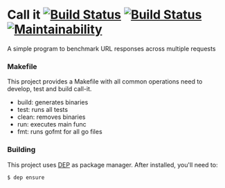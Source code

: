 # Call it [![Build Status](https://travis-ci.org/pedrolopesme/call-it.svg?branch=master)](https://travis-ci.org/pedrolopesme/call-it) [![Build Status](https://goreportcard.com/badge/github.com/pedrolopesme/call-it)](https://goreportcard.com/report/github.com/pedrolopesme/call-it) [![Maintainability](https://api.codeclimate.com/v1/badges/e7854e559e20c9e250de/maintainability)](https://codeclimate.com/github/pedrolopesme/call-it/maintainability)
A simple program to benchmark URL responses across multiple requests

### Makefile

This project provides a Makefile with all common operations need to develop, test and build call-it.

* build: generates binaries
* test: runs all tests
* clean: removes binaries
* run: executes main func
* fmt: runs gofmt for all go files


### Building

This project uses [DEP](https://golang.github.io/dep/docs/installation.html)
as package manager. After installed, you'll need to:

```
$ dep ensure
```